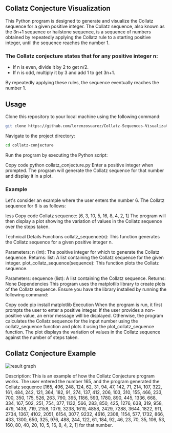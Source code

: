 ## Collatz Conjecture Visualization

This Python program is designed to generate and visualize the Collatz sequence for a given positive integer. The Collatz sequence, also known as the 3n+1 sequence or hailstone sequence, is a sequence of numbers obtained by repeatedly applying the Collatz rule to a starting positive integer, until the sequence reaches the number 1.

### The Collatz conjecture states that for any positive integer n:

- If n is even, divide it by 2 to get n/2.
- If n is odd, multiply it by 3 and add 1 to get 3n+1.

By repeatedly applying these rules, the sequence eventually reaches the number 1.

## Usage

Clone this repository to your local machine using the following command:

```bash
git clone https://github.com/lorenzosuarez/Collatz-Sequences-Visualization.git
```
Navigate to the project directory:

```bash
cd collatz-conjecture
```
Run the program by executing the Python script:

Copy code
python collatz_conjecture.py
Enter a positive integer when prompted. The program will generate the Collatz sequence for that number and display it in a plot.

### Example
Let's consider an example where the user enters the number 6. The Collatz sequence for 6 is as follows:

less
Copy code
Collatz sequence: [6, 3, 10, 5, 16, 8, 4, 2, 1]
The program will then display a plot showing the variation of values in the Collatz sequence over the steps taken.

Technical Details
Functions
collatz_sequence(n): This function generates the Collatz sequence for a given positive integer n.

Parameters:
n (int): The positive integer for which to generate the Collatz sequence.
Returns:
list: A list containing the Collatz sequence for the given integer.
plot_collatz_sequence(sequence): This function plots the Collatz sequence.

Parameters:
sequence (list): A list containing the Collatz sequence.
Returns:
None
Dependencies
This program uses the matplotlib library to create plots of the Collatz sequence. Ensure you have the library installed by running the following command:

Copy code
pip install matplotlib
Execution
When the program is run, it first prompts the user to enter a positive integer. If the user provides a non-positive value, an error message will be displayed. Otherwise, the program calculates the Collatz sequence for the input number using the collatz_sequence function and plots it using the plot_collatz_sequence function. The plot displays the variation of values in the Collatz sequence against the number of steps taken.

## Collatz Conjecture Example

![result graph](https://github.com/lorenzosuarez/Collatz-Sequences-Visualization/assets/55887438/27f74c72-0577-4a81-8ecb-6429c8355790)

Description: This is an example of how the Collatz Conjecture program works. The user entered the number 165, and the program generated the Collatz sequence [165, 496, 248, 124, 62, 31, 94, 47, 142, 71, 214, 107, 322, 161, 484, 242, 121, 364, 182, 91, 274, 137, 412, 206, 103, 310, 155, 466, 233, 700, 350, 175, 526, 263, 790, 395, 1186, 593, 1780, 890, 445, 1336, 668, 334, 167, 502, 251, 754, 377, 1132, 566, 283, 850, 425, 1276, 638, 319, 958, 479, 1438, 719, 2158, 1079, 3238, 1619, 4858, 2429, 7288, 3644, 1822, 911, 2734, 1367, 4102, 2051, 6154, 3077, 9232, 4616, 2308, 1154, 577, 1732, 866, 433, 1300, 650, 325, 976, 488, 244, 122, 61, 184, 92, 46, 23, 70, 35, 106, 53, 160, 80, 40, 20, 10, 5, 16, 8, 4, 2, 1] for that number.


